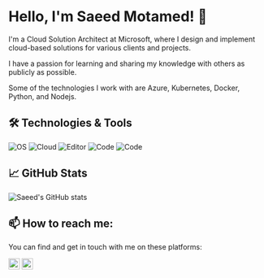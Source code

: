 # Hello, I'm Saeed Motamed! 👋

I'm a Cloud Solution Architect at Microsoft, where I design and implement cloud-based solutions for various clients and projects.

I have a passion for learning and sharing my knowledge with others as publicly as possible.

Some of the technologies I work with are Azure, Kubernetes, Docker, Python, and Nodejs.

## 🛠️ Technologies & Tools

![OS](https://img.shields.io/badge/OS-Windows-268f77?style=for-the-badge&logo=windows&logoColor=ffffff)
![Cloud](https://img.shields.io/badge/Cloud-Azure-268f77?style=for-the-badge&logo=microsoft-azure&logoColor=ffffff)
![Editor](https://img.shields.io/badge/Editor-VSCode-268f77?style=for-the-badge&logo=visual-studio-code&logoColor=ffffff)
![Code](https://img.shields.io/badge/Code-Python-268f77?style=for-the-badge&logo=python&logoColor=ffffff)
![Code](https://img.shields.io/badge/Code-JavaScript-268f77?style=for-the-badge&logo=javascript&logoColor=ffffff)

## 📈 GitHub Stats

![Saeed's GitHub stats](https://github-readme-stats.vercel.app/api?username=motamed&theme=gotham&border_radius=30&rank_icon=github)

## 📫 How to reach me:

You can find and get in touch with me on these platforms:

<a href="https://x.com/motamed_saeed" ><img height="22" width="22" src="https://cdn.simpleicons.org/x/" /></a>
<a href="https://www.linkedin.com/in/saeedmotamed" ><img height="22" width="22" src="https://cdn.simpleicons.org/linkedin" /></a>

<a href="https://profile-counter.glitch.me/motamed/count.svg"></a>
